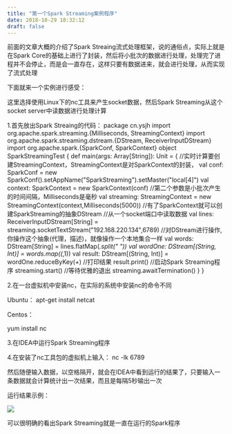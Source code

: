```yaml
---
title: "第一个Spark Streaming案例程序"
date: 2018-10-29 18:32:12
draft: false
---
```

前面的文章大概的介绍了Spark Streaing流式处理框架，说的通俗点，实际上就是在Spark Core的基础上进行了封装，然后将小批次的数据进行处理，处理完了进程并不会停止，而是会一直存在，这样只要有数据进来，就会进行处理，从而实现了流式处理

下面就来一个实例进行感受：

这里选择使用Linux下的nc工具来产生socket数据，然后Spark Streaming从这个socket server中读数据进行处理计算

1.首先放出Spark Streaing的代码：
package cn.ysjh import org.apache.spark.streaming.{Milliseconds, StreamingContext} import org.apache.spark.streaming.dstream.{DStream, ReceiverInputDStream} import org.apache.spark.{SparkConf, SparkContext} object SparkStreamingTest { def main(args: Array[String]): Unit = { //实时计算要创建StreamingContext，StreamingContext是对SparkContext的封装， val conf: SparkConf = new SparkConf().setAppName("SparkStreaming").setMaster("local[4]") val context: SparkContext = new SparkContext(conf) //第二个参数是小批次产生的时间间隔，Milliseconds是毫秒 val streaming: StreamingContext = new StreamingContext(context,Milliseconds(5000)) //有了SparkContext就可以创建SparkStreaming的抽象DStream //从一个socket端口中读取数据 val lines: ReceiverInputDStream[String] = streaming.socketTextStream("192.168.220.134",6789) //对DStream进行操作,你操作这个抽象(代理，描述)，就像操作一个本地集合一样 val words: DStream[String] = lines.flatMap(_.split(" ")) val wordOne: DStream[(String, Int)] = words.map((_,1)) val result: DStream[(String, Int)] = wordOne.reduceByKey(_+_) //打印结果 result.print() //启动Spark Streaming程序 streaming.start() //等待优雅的退出 streaming.awaitTermination() } }

2.在一台虚拟机中安装nc，在实际的系统中安装nc的命令不同

Ubuntu：
apt-get install netcat

Centos：

yum install nc

3.在IDEA中运行Spark Streaming程序

4.在安装了nc工具包的虚拟机上输入：
nc -lk 6789

然后随便输入数据，以空格隔开，就会在IDEA中看到运行的结果了，只要输入一条数据就会计算统计出一次结果，而且是每隔5秒输出一次

运行结果示例：

![](https://img-blog.csdnimg.cn/2018102918310410.png?x-oss-process=image/watermark,type_ZmFuZ3poZW5naGVpdGk,shadow_10,text_aHR0cHM6Ly9ibG9nLmNzZG4ubmV0L3lzXzIzMDAxNA==,size_16,color_FFFFFF,t_70)

可以很明确的看出Spark Streaming就是一直在运行的Spark程序